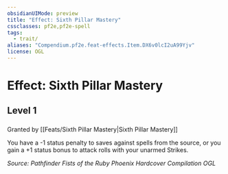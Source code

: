 ```yaml
---
obsidianUIMode: preview
title: "Effect: Sixth Pillar Mastery"
cssclasses: pf2e,pf2e-spell
tags:
  - trait/
aliases: "Compendium.pf2e.feat-effects.Item.DX6v0lcI2uA99Yjv"
license: OGL
---
```

# Effect: Sixth Pillar Mastery
## Level 1
### 






Granted by [[Feats/Sixth Pillar Mastery|Sixth Pillar Mastery]]

You have a -1 status penalty to saves against spells from the source, or you gain a +1 status bonus to attack rolls with your unarmed Strikes.

*Source: Pathfinder Fists of the Ruby Phoenix Hardcover Compilation*
*OGL*